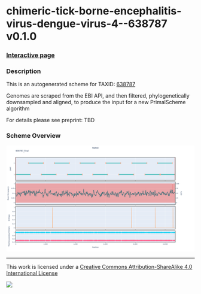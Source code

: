 # chimeric-tick-borne-encephalitis-virus-dengue-virus-4--638787 v0.1.0

### [Interactive page](https://chrisgkent.github.io/schemes/chimeric-tick-borne-encephalitis-virus-dengue-virus-4--638787-1000-v0.1.0)

### Description

This is an autogenerated scheme for TAXID: [638787](https://www.ncbi.nlm.nih.gov/Taxonomy/Browser/wwwtax.cgi?mode=Info&id=638787&lvl=3&lin=f&keep=1&srchmode=1&unlock)

Genomes are scraped from the EBI API, and then filtered, phylogenetically downsampled and aligned, to produce the input for a new PrimalScheme algorithm

For details please see preprint: TBD

### Scheme Overview

![Alt text](work/638787_final.png '638787_final.png')

------------------------------------------------------------------------

This work is licensed under a [Creative Commons Attribution-ShareAlike 4.0 International License](http://creativecommons.org/licenses/by-sa/4.0/) 

![](https://i.creativecommons.org/l/by-sa/4.0/88x31.png)